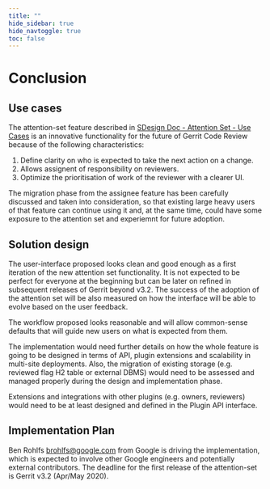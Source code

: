 ```yaml
---
title: ""
hide_sidebar: true
hide_navtoggle: true
toc: false
---
```


# Conclusion

## Use cases

The attention-set feature described in [SDesign Doc - Attention Set - Use Cases](use-cases.md) 
is an innovative functionality for the future of Gerrit Code Review because of the following
characteristics:

1. Define clarity on who is expected to take the next action on a change.
2. Allows assignent of responsibility on reviewers.
3. Optimize the prioritisation of work of the reviewer with a clearer UI.

The migration phase from the assignee feature has been carefully discussed and taken into
consideration, so that existing large heavy users of that feature can continue using it
and, at the same time, could have some exposure to the attention set and experiemnt for
future adoption.

## Solution design

The user-interface proposed looks clean and good enough as a first iteration of the new
attention set functionality. It is not expected to be perfect for everyone at the beginning
but can be later on refined in subsequent releases of Gerrit beyond v3.2. The success of
the adoption of the attention set will be also measured on how the interface will be able
to evolve based on the user feedback.

The workflow proposed looks reasonable and will allow common-sense defaults that will guide
new users on what is expected from them.

The implementation would need further details on how the whole feature is going to be
designed in terms of API, plugin extensions and scalability in multi-site deployments.
Also, the migration of existing storage (e.g. reviewed flag H2 table or external DBMS) would
need to be assessed and managed properly during the design and implementation phase.

Extensions and integrations with other plugins (e.g. owners, reviewers) would need to be
at least designed and defined in the Plugin API interface.

## <a id="implementation-plan"> Implementation Plan

Ben Rohlfs <brohlfs@google.com> from Google is driving the implementation, which is expected to
involve other Google engineers and potentially external contributors. The deadline for the first
release of the attention-set is Gerrit v3.2 (Apr/May 2020).
